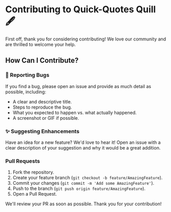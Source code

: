 # Contributing to Quick-Quotes Quill 🖋️

First off, thank you for considering contributing! We love our community and are thrilled to welcome your help.

## How Can I Contribute?

### 🐛 Reporting Bugs

If you find a bug, please open an issue and provide as much detail as possible, including:
- A clear and descriptive title.
- Steps to reproduce the bug.
- What you expected to happen vs. what actually happened.
- A screenshot or GIF if possible.

### ✨ Suggesting Enhancements

Have an idea for a new feature? We'd love to hear it! Open an issue with a clear description of your suggestion and why it would be a great addition.

###  Pull Requests

1.  Fork the repository.
2.  Create your feature branch (`git checkout -b feature/AmazingFeature`).
3.  Commit your changes (`git commit -m 'Add some AmazingFeature'`).
4.  Push to the branch (`git push origin feature/AmazingFeature`).
5.  Open a Pull Request.

We'll review your PR as soon as possible. Thank you for your contribution!